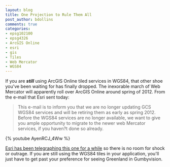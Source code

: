 ```yaml
---
layout: blog
title: One Projection to Rule Them All
post_author: bdollins
comments: true
categories:
- epsg102100
- epsg4326
- ArcGIS Online
- esri
- gis
- Tiles
- Web Mercator
- WGS84
---
```


If you are <strong>*<em>still</em>*</strong> using ArcGIS Online tiled services in WGS84, that other shoe you've been waiting for has finally dropped. The inexorable march of Web Mercator will apparently roll over ArcGIS Online around spring of 2012. From the e-mail that Esri sent today:

<blockquote>This e-mail is to inform you that we are no longer updating GCS WGS84 services and will be retiring them as early as spring 2012. Before the WGS84 services are no longer available, we want to give you ample opportunity to migrate to the newer web Mercator services, if you haven?t done so already.</blockquote>

{% youtube AyenRCJ_4Ww %}

<a href="http://blogs.esri.com/Support/blogs/arcgisonline/archive/2010/06/30/arcgis-online-services-in-wgs84-deprecated.aspx">Esri has been telegraphing this one for a while</a> so there is no room for shock or outrage. If you are still using the WGS84 tiles in your application, you'll just have to get past your preference for seeing Greenland in Gumbyvision.